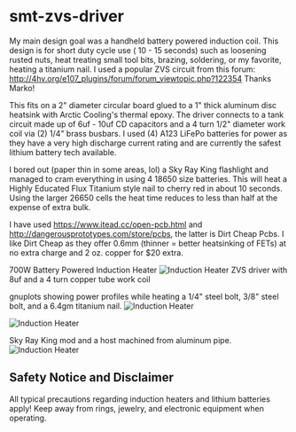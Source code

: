 # smt-zvs-driver

My main design goal was a handheld battery powered induction coil. This design is for short duty cycle use ( 10 - 15 seconds)
such as loosening rusted nuts, heat treating small tool bits, brazing, soldering, or my favorite, heating a titanium nail.
I used a popular ZVS circuit from this forum: http://4hv.org/e107_plugins/forum/forum_viewtopic.php?122354  Thanks Marko!

This fits on a 2" diameter circular board glued to a 1" thick aluminum disc heatsink with Arctic Cooling's thermal epoxy. The
driver connects to a tank circuit made up of 6uf - 10uf CD capacitors and a 4 turn 1/2" diameter work coil via (2) 1/4" brass
busbars. I used (4) A123 LiFePo batteries for power as they have a very high discharge current rating and are currently the
safest lithium battery tech available.

I bored out (paper thin in some areas, lol) a Sky Ray King flashlight and managed to cram everything in using 4 18650 size
batteries. This will heat a Highly Educated Flux Titanium style nail to cherry red in about 10 seconds. Using the larger 26650
cells the heat time reduces to less than half at the expense of extra bulk.

I have used https://www.itead.cc/open-pcb.html and http://dangerousprototypes.com/store/pcbs, the latter is Dirt Cheap Pcbs.
I like Dirt Cheap as they offer 0.6mm (thinner = better heatsinking of FETs) at no extra charge and 2 oz. copper for $20 extra.



700W Battery Powered Induction Heater
![Induction Heater](https://raw.github.com/hardboiledfrog/smt-zvs-driver/master/images/IMG_20160608_134850.jpg)
ZVS driver with 8uf and a 4 turn copper tube work coil

gnuplots showing power profiles while heating a 1/4" steel bolt, 3/8" steel bolt, and a 6.4gm titanium nail.
![Induction Heater](https://raw.github.com/hardboiledfrog/smt-zvs-driver/master/images/ih-VAW.png)


![Induction Heater](https://raw.github.com/hardboiledfrog/smt-zvs-driver/master/images/ih-VA.png)


Sky Ray King mod and a host machined from aluminum pipe.
![Induction Heater](https://raw.github.com/hardboiledfrog/smt-zvs-driver/master/images/P1020694.JPG)


## Safety Notice and Disclaimer
All typical precautions regarding induction heaters and lithium batteries apply!
Keep away from rings, jewelry, and electronic equipment when operating.
